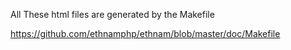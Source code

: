 All These html files are generated by the Makefile

https://github.com/ethnamphp/ethnam/blob/master/doc/Makefile
